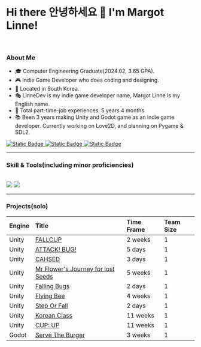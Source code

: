 # Hi there 안녕하세요 👋 I'm Margot Linne!
<br>

### About Me
- 🎓 Computer Engineering Graduate(2024.02, 3.65 GPA).
- 🎮 Indie Game Developer who does coding and designing.
- 📍 Located in South Korea.
- 🎭 LinneDev is my indie game developer name, Margot Linne is my English name.
- 💼 Total part-time-job experiences: 5 years 4 months
- 📚 Been 3 years making Unity and Godot game as an indie game developer. Currently working on Love2D, and planning on Pygame & SDL2. 

<div>
  <a href="mailto:m.linnedev@gmail.com">
    <img alt="Static Badge" src="https://img.shields.io/badge/GMail-0?style=for-the-badge&logo=GMail&color=skyblue">
  </a>
  <a href="https://margotlinne.itch.io/">
    <img alt="Static Badge" src="https://img.shields.io/badge/Itch.io-0?style=for-the-badge&logo=Itch.io&color=beige">
  </a>
  <a href="https://margotlinne.github.io">
    <img alt="Static Badge" src="https://img.shields.io/badge/Website-0?style=for-the-badge&color=red">
  </a>
</div> 

---

### Skill & Tools(including minor proficiencies)

<br>

<img src="https://skillicons.dev/icons?i=c,cpp,cs,python,js,html,css /">
<img src ="https://skillicons.dev/icons?i=unity,godot,androidstudio,github,visualstudio,vscode,mysql /"> 

---

### Projects(solo)

Engine | Title | Time Frame | Team Size
:-----|:------|:------|:------
Unity | <a href="https://github.com/margotlinne/Unity2D-FALLCUP">FALLCUP</a> | 2 weeks | 1
Unity | <a href="https://github.com/margotlinne/Unity2D-ATTACKBUG">ATTACK! BUG!</a> | 5 days | 1
Unity | <a href="https://github.com/margotlinne/Unity2D-CHASED">CAHSED</a> | 3 days | 1
Unity | <a href="https://github.com/margotlinne/Unity2D-MrFlowersJourney">Mr Flower's Journey for lost Seeds</a> | 5 weeks | 1
Unity | <a href="https://github.com/margotlinne/Unity2D-FallingBugs">Falling Bugs</a> | 2 days | 1
Unity | <a href="https://github.com/margotlinne/Unity2D-FlyingBee">Flying Bee</a> | 4 weeks | 1
Unity | <a href="https://github.com/margotlinne/Unity2D-StepOrFall">Step Or Fall</a> | 2 days | 1 
Unity | <a href="https://github.com/margotlinne/Unity2D-KoreanClass">Korean Class</a> | 11 weeks | 1
Unity | <a href="https://github.com/margotlinne/Unity2D-CupUp">CUP: UP</a> | 11 weeks | 1
Godot | <a href="https://github.com/margotlinne/Godot2D-ServeTheBurger">Serve The Burger</a> | 3 weeks | 1





<!--
**kookugang/kookugang** is a ✨ _special_ ✨ repository because its `README.md` (this file) appears on your GitHub profile.

Here are some ideas to get you started:

- 🔭 I’m currently working on ...
- 🌱 I’m currently learning ...
- 👯 I’m looking to collaborate on ...
- 🤔 I’m looking for help with ...
- 💬 Ask me about ...
- 📫 How to reach me: ...
- 😄 Pronouns: ...
- ⚡ Fun fact: ...
-->

